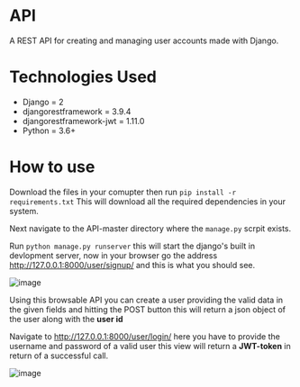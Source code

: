 # API
A REST API for creating and managing user accounts made with Django.

# Technologies Used 

 - Django = 2
 - djangorestframework = 3.9.4
 - djangorestframework-jwt = 1.11.0
 - Python = 3.6+

# How to use

Download the files in your comupter then run  ```pip install -r requirements.txt``` This will download all the required dependencies in your system. 

Next navigate to the API-master directory where the ```manage.py``` scrpit exists. 

Run ```python manage.py runserver``` this will start the django's built in devlopment server, now in your browser go the address http://127.0.0.1:8000/user/signup/ and this is what you should see.

![image](https://user-images.githubusercontent.com/38559396/59752103-5b41b900-929f-11e9-95fd-38e66ab56e71.png)

Using this browsable API you can create a user providing the valid data in the given fields and hitting the POST button this will return a json object of the user along with the **user id**


Navigate to http://127.0.0.1:8000/user/login/ here you have to provide the username and password of a valid user this view will return a **JWT-token** in return of a successful call. 

![image](https://user-images.githubusercontent.com/38559396/59752513-018dbe80-92a0-11e9-90c8-267dcd9d26fd.png)
